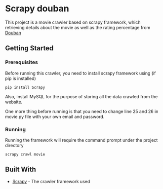 # Scrapy douban

This project is a movie crawler based on scrapy framework, which retrieving details about the movie as well as the rating percentage from [Douban](https://movie.douban.com)

## Getting Started

### Prerequisites

Before running this crawler, you need to install scrapy framework using (if pip is installed)

```
pip install Scrapy
```

Also, install MySQL for the purpose of storing all the data crawled from the website.

One more thing before running is that you need to change line 25 and 26 in movie.py file with your own email and password.

### Running

Running the framework will require the command prompt under the project directory

```
scrapy crawl movie
```

## Built With

* [Scrapy](https://github.com/scrapy/scrapy) - The crawler framework used
